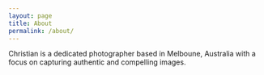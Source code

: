 ```yaml
---
layout: page
title: About
permalink: /about/
---
```


Christian is a dedicated photographer based in Melboune, Australia with a focus on capturing authentic and compelling images.
